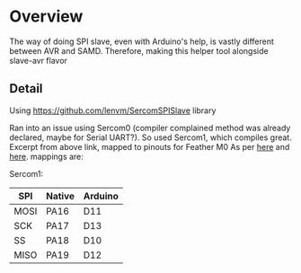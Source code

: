 # Overview

The way of doing SPI slave, even with Arduino's help, is vastly
different between AVR and SAMD.  Therefore, making this helper tool
alongside slave-avr flavor

## Detail

Using https://github.com/lenvm/SercomSPISlave library

Ran into an issue using Sercom0 (compiler complained method was already
declared, maybe for Serial UART?).  So used Sercom1, which compiles great.
Excerpt from above link, mapped to pinouts for Feather M0
As per [here](https://learn.adafruit.com/adafruit-feather-m0-basic-proto/pinouts) and [here](
https://cdn-learn.adafruit.com/assets/assets/000/046/244/original/adafruit_products_Feather_M0_Basic_Proto_v2.2-1.png?1504885373).
mappings are:

Sercom1:

| SPI  | Native | Arduino |
| ---- | ------ | ------- |
| MOSI | PA16   | D11     |
| SCK  | PA17   | D13     |
| SS   | PA18   | D10     |
| MISO | PA19   | D12     |


